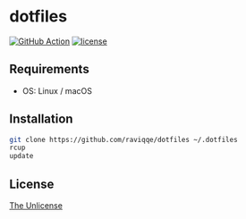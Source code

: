 # dotfiles

[![GitHub Action](https://img.shields.io/github/workflow/status/raviqqe/dotfiles/main?style=flat-square)](https://github.com/raviqqe/dotfiles/actions)
[![license](https://img.shields.io/github/license/raviqqe/dotfiles.svg?style=flat-square)](UNLICENSE)

## Requirements

- OS: Linux / macOS

## Installation

```sh
git clone https://github.com/raviqqe/dotfiles ~/.dotfiles
rcup
update
```

## License

[The Unlicense](https://unlicense.org)
